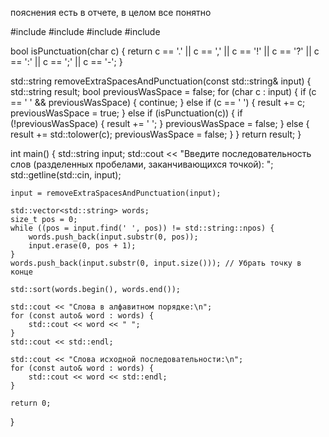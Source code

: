 пояснения есть в отчете, в целом все понятно




#include <iostream>
#include <string>
#include <vector>
#include <algorithm>

bool isPunctuation(char c) {
    return c == '.' || c == ',' || c == '!' || c == '?' || c == ':' || c == ';' || c == '-';
}

std::string removeExtraSpacesAndPunctuation(const std::string& input) {
    std::string result;
    bool previousWasSpace = false;
    for (char c : input) {
        if (c == ' ' && previousWasSpace) {
            continue;
        } else if (c == ' ') {
            result += c;
            previousWasSpace = true;
        } else if (isPunctuation(c)) {
            if (!previousWasSpace) {
                result += ' ';
            }
            previousWasSpace = false;
        } else {
            result += std::tolower(c);
            previousWasSpace = false;
        }
    }
    return result;
}

int main() {
    std::string input;
    std::cout << "Введите последовательность слов (разделенных пробелами, заканчивающихся точкой): ";
    std::getline(std::cin, input);

    input = removeExtraSpacesAndPunctuation(input);

    std::vector<std::string> words;
    size_t pos = 0;
    while ((pos = input.find(' ', pos)) != std::string::npos) {
        words.push_back(input.substr(0, pos));
        input.erase(0, pos + 1);
    }
    words.push_back(input.substr(0, input.size())); // Убрать точку в конце

    std::sort(words.begin(), words.end());

    std::cout << "Слова в алфавитном порядке:\n";
    for (const auto& word : words) {
        std::cout << word << " ";
    }
    std::cout << std::endl;

    std::cout << "Слова исходной последовательности:\n";
    for (const auto& word : words) {
        std::cout << word << std::endl;
    }

    return 0;
}

